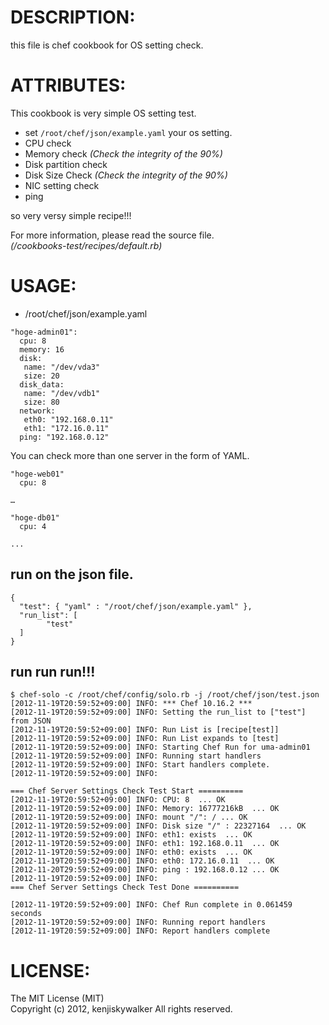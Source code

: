 DESCRIPTION:
===========

this file is chef cookbook
for OS setting check.

ATTRIBUTES:
==========

This cookbook is very simple OS setting test.

* set `/root/chef/json/example.yaml` your os setting.
* CPU check
* Memory check *(Check the integrity of the 90%)*
* Disk partition check
* Disk Size Check *(Check the integrity of the 90%)*
* NIC setting check
* ping 

so very versy simple recipe!!!  

For more information, please read the  source file.  
*(/cookbooks-test/recipes/default.rb)*

USAGE:
=====


* /root/chef/json/example.yaml


```
"hoge-admin01":
  cpu: 8
  memory: 16
  disk:
   name: "/dev/vda3"
   size: 20
  disk_data:
   name: "/dev/vdb1"
   size: 80
  network:
   eth0: "192.168.0.11" 
   eth1: "172.16.0.11"
  ping: "192.168.0.12"
```

You can check more than one server in the form of YAML.

```
"hoge-web01"
  cpu: 8

…

"hoge-db01"
  cpu: 4

...
```



## run on the json file.



```
{
  "test": { "yaml" : "/root/chef/json/example.yaml" },
  "run_list": [
        "test"
  ]
}
```

## run run run!!!


```
$ chef-solo -c /root/chef/config/solo.rb -j /root/chef/json/test.json 
[2012-11-19T20:59:52+09:00] INFO: *** Chef 10.16.2 ***
[2012-11-19T20:59:52+09:00] INFO: Setting the run_list to ["test"] from JSON
[2012-11-19T20:59:52+09:00] INFO: Run List is [recipe[test]]
[2012-11-19T20:59:52+09:00] INFO: Run List expands to [test]
[2012-11-19T20:59:52+09:00] INFO: Starting Chef Run for uma-admin01
[2012-11-19T20:59:52+09:00] INFO: Running start handlers
[2012-11-19T20:59:52+09:00] INFO: Start handlers complete.
[2012-11-19T20:59:52+09:00] INFO:

=== Chef Server Settings Check Test Start ==========
[2012-11-19T20:59:52+09:00] INFO: CPU: 8  ... OK
[2012-11-19T20:59:52+09:00] INFO: Memory: 16777216kB  ... OK
[2012-11-19T20:59:52+09:00] INFO: mount "/": / ... OK
[2012-11-19T20:59:52+09:00] INFO: Disk size "/" : 22327164  ... OK
[2012-11-19T20:59:52+09:00] INFO: eth1: exists  ... OK
[2012-11-19T20:59:52+09:00] INFO: eth1: 192.168.0.11  ... OK
[2012-11-19T20:59:52+09:00] INFO: eth0: exists  ... OK
[2012-11-19T20:59:52+09:00] INFO: eth0: 172.16.0.11  ... OK
[2012-11-20T29:59:52+09:00] INFO: ping : 192.168.0.12 ... OK
[2012-11-19T20:59:52+09:00] INFO:
=== Chef Server Settings Check Test Done ==========

[2012-11-19T20:59:52+09:00] INFO: Chef Run complete in 0.061459 seconds
[2012-11-19T20:59:52+09:00] INFO: Running report handlers
[2012-11-19T20:59:52+09:00] INFO: Report handlers complete
```



LICENSE:
==================

The MIT License (MIT)  
Copyright (c) 2012, kenjiskywalker All rights reserved.
